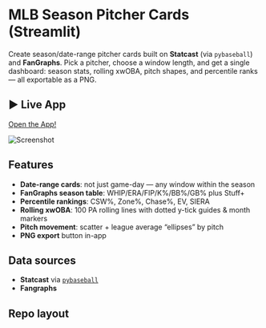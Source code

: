 # MLB Season Pitcher Cards (Streamlit)

Create season/date-range pitcher cards built on **Statcast** (via `pybaseball`) and **FanGraphs**. Pick a pitcher, choose a window length, and get a single dashboard: season stats, rolling xwOBA, pitch shapes, and percentile ranks — all exportable as a PNG.

## ▶️ Live App
<!-- Replace with your deployed URL -->
[Open the App!](https://your-season-pitcher-cards-app.streamlit.app/)

![Screenshot](assets/screenshot.png)

## Features
- **Date-range cards**: not just game-day — any window within the season
- **FanGraphs season table**: WHIP/ERA/FIP/K%/BB%/GB% plus Stuff+
- **Percentile rankings**: CSW%, Zone%, Chase%, EV, SIERA
- **Rolling xwOBA**: 100 PA rolling lines with dotted y-tick guides & month markers
- **Pitch movement**: scatter + league average “ellipses” by pitch
- **PNG export** button in-app

## Data sources
- **Statcast** via [`pybaseball`](https://github.com/jldbc/pybaseball)
- **Fangraphs**
  
## Repo layout
